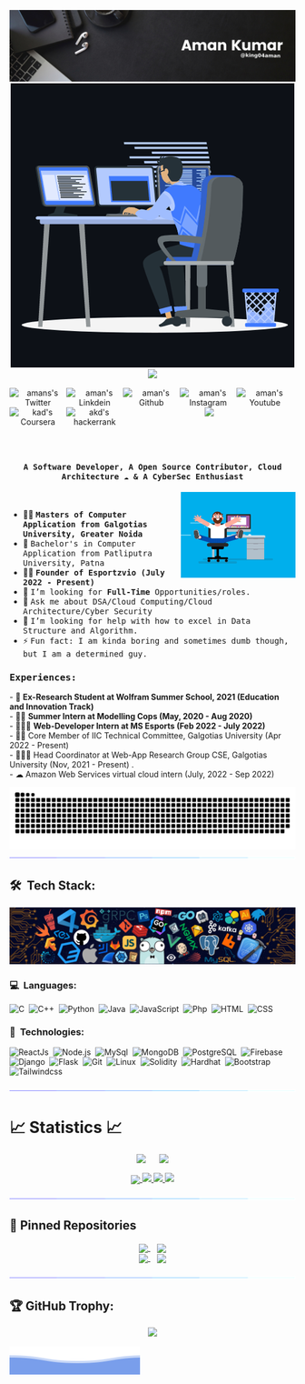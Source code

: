 <p align="center">
	<img src="/assets/header.jpg" alt="Banner">
	<img src="/assets/animation.gif" alt="Banner">
<a href="https://holopin.io/@king04aman">
    <img src="https://holopin.io/api/user/board?user=king04aman" />
</a>
</p>

<p align="center">
<a href="https://twitter.com/king04aman">
  <img align="left" alt="amans's Twitter" width="100px" src="https://img.shields.io/badge/Twitter-1DA1F2?style=for-the-badge&logo=Twitter&logoColor=white" />
</a>
<a href="https://www.linkedin.com/in/king04aman/">
  <img align="left" alt="aman's Linkdein" width="100px" src="https://img.shields.io/badge/Linkedin-0A66C2?style=for-the-badge&logo=Linkedin&logoColor=white" />
</a>
<a href="https://github.com/king04aman">
  <img align="left" alt="aman's Github" width="100px" src="https://img.shields.io/badge/Github-181717?style=for-the-badge&logo=Github&logoColor=white" />
</a>
<a href="https://www.instagram.com/king04aman/">
  <img align="left" alt="aman's Instagram" width="100px" src="https://img.shields.io/badge/Instagram-E4405F?style=for-the-badge&logo=instagram&logoColor=white" />
</a>
<a href="https://www.youtube.com/channel/UC4K4qOPvfPslxXZKjhjJhGg?sub_confirmation=1">
  <img align="left" alt="aman's Youtube" width="100px" src="https://img.shields.io/badge/YouTube-FF0000?style=for-the-badge&logo=YouTube&logoColor=white" />
</a>
<a href="https://www.coursera.org/user/765cffad2e57fd8d892d2936862a92d2">
  <img align="left" alt="kad's Coursera" width="100px" src="https://img.shields.io/badge/Coursera-0056D2?style=for-the-badge&logo=Coursera&logoColor=white" />
</a>
<a href="https://www.hackerrank.com/king04aman">
  <img align="left" alt="akd's hackerrank" width="100px" src="https://img.shields.io/badge/HackerRank-2EC866?style=for-the-badge&logo=HackerRank&logoColor=black" />
</a>
  <img src="https://komarev.com/ghpvc/?username=king04aman&label=Profile%20views&color=0e75b6&style=for-the-badge"/>
</p>
<br><br>

## <p align="center">
<h4 align="center"><samp> A Software Developer, A Open Source Contributor, Cloud Architecture ☁  &  A CyberSec Enthusiast </samp></h4></p>

<div>
<img align="right" src="/assets/coder.gif" width="40%"/>
  <br>

- 👨‍🎓 <samp><b>Masters of Computer Application from Galgotias University, Greater Noida</b>
- 🔭 <samp>Bachelor's in Computer Application from Patliputra University, Patna 
- 🧑🏽 <samp><b>Founder of Esportzvio (July 2022 - Present)</b>
- 💼 <samp>I’m looking for **Full-Time** Opportunities/roles.
- 💬 <samp>Ask me about DSA/Cloud Computing/Cloud Architecture/Cyber Security
- 🤔 <samp>I’m looking for help with how to excel in Data Structure and Algorithm.
- ⚡ <samp>Fun fact: I am kinda boring and sometimes dumb though, but I am a determined guy.
</div>

<div>
<h3><b><samp>Experiences:</samp></b></h3>
- 🔬 <b>Ex-Research Student at Wolfram Summer School, 2021 (Education and Innovation Track)</b><br>
- 🕵🏻 <b>Summer Intern at Modelling Cops (May, 2020 - Aug 2020) </b><br>
- 👨🏾‍💻 <b>Web-Developer Intern at MS Esports (Feb 2022 - July 2022)</b><br>
- ✍🏻 Core Member of IIC Technical Committee, Galgotias University (Apr 2022 - Present)<br>
- 👨🏻‍💻 Head Coordinator at Web-App Research Group CSE, Galgotias University (Nov, 2021 - Present) .<br>
- ☁  Amazon Web Services virtual cloud intern (July, 2022 - Sep 2022) <br>
</div>

<p align="center">
  <img src="/assets/snake.svg">             
  <img src="/assets/line.gif">             
</p>

<!-- TODO: Need to update Tech Stacks-->

## 🛠 &nbsp;Tech Stack:

<p align="center">
  <img src="/assets/tools.png">             
</p>

### 💻 &nbsp;Languages:

![C](https://img.shields.io/badge/-C-05122A?style=flat&logo=C&logoColor=00599C)&nbsp;
![C++](https://img.shields.io/badge/-C++-05122A?style=flat&logo=C%2B%2B&logoColor=00599C)&nbsp;
![Python](https://img.shields.io/badge/-Python-05122A?style=flat&logo=python)&nbsp;
![Java](https://img.shields.io/badge/-Java-05122A?style=flat&logo=java&logoColor=00599C)&nbsp;
![JavaScript](https://img.shields.io/badge/-JavaScript-05122A?style=flat&logo=javascript)&nbsp;
![Php](https://img.shields.io/badge/-Php-05122A?style=flat&logo=php)&nbsp;
![HTML](https://img.shields.io/badge/-Html-05122A?style=flat&logo=html)&nbsp;
![CSS](https://img.shields.io/badge/-Css-05122A?style=flat&logo=css)&nbsp;

### 🚀 &nbsp;Technologies:

![ReactJs](https://img.shields.io/badge/-React-05122A?style=flat&logo=react)&nbsp;
![Node.js](https://img.shields.io/badge/-Node.js-05122A?style=flat&logo=node.js)&nbsp;
![MySql](https://img.shields.io/badge/-Mysql-05122A?style=flat&logo=mysql)&nbsp;
![MongoDB](https://img.shields.io/badge/-MongoDB-05122A?style=flat&logo=mongodb)&nbsp;
![PostgreSQL](https://img.shields.io/badge/-PostgreSQL-05122A?style=flat&logo=postgresql)&nbsp;
![Firebase](https://img.shields.io/badge/-Firebase-05122A?style=flat&logo=firebase)&nbsp;
![Django](https://img.shields.io/badge/-Django-05122A?style=flat&logo=django)&nbsp;
![Flask](https://img.shields.io/badge/-Flask-05122A?style=flat&logo=flask)&nbsp;
![Git](https://img.shields.io/badge/-Git-05122A?style=flat&logo=git)&nbsp;
![Linux](https://img.shields.io/badge/-Linux-05122A?style=flat&logo=linux)&nbsp;
![Solidity](https://img.shields.io/badge/-Solidity-05122A?style=flat&logo=solidity)&nbsp;
![Hardhat](https://img.shields.io/badge/-Hardhat-05122A?style=flat&logo=hardhat)&nbsp;
![Bootstrap](https://img.shields.io/badge/-Bootstrap-05122A?style=flat&logo=bootstrap)&nbsp;
![Tailwindcss](https://img.shields.io/badge/-Tailwindcss-05122A?style=flat&logo=tailwindcss)&nbsp;


<p  align="center">
<img src="/assets/line.gif">             
</p>

# 📈 Statistics 📈
<p align="center">
<img src="https://discord.c99.nl/widget/theme-1/715079095930716172.png"/> &nbsp;&nbsp;&nbsp;&nbsp;
<img src="https://github-readme-stats.vercel.app/api/top-langs/?username=king04aman&theme=algolia&layout=compact"/>
</p>

<p align="center">
  <a href="https://github.com/king04aman">
    <img align="center" src="https://github-profile-summary-cards.vercel.app/api/cards/profile-details?username=king04aman&theme=github_dark" />
    <img src="https://github-readme-stats.vercel.app/api?username=king04aman&show_icons=true&theme=github_dark&hide_border=true" />
    <img src="https://github-readme-streak-stats.herokuapp.com/?user=king04aman&theme=github-dark-blue&hide_border=true" />
    <img src="https://activity-graph.herokuapp.com/graph?username=king04aman&theme=react-dark" />
</a>
</p>

<p  align="center">
<img src="/assets/line.gif">             
</p>

<!-- TODO: Update Repos -->
## 📕 Pinned Repositories
<div align="center">
<a href="https://github.com/king04aman/">
  <img align="center" src="https://github-readme-stats.vercel.app/api/pin/?username=king04aman&repo=keylogger&show_icons=true&theme=tokyonight" />
</a> &nbsp;&nbsp;
<a href="https://github.com/king04aman/">
  <img align="center" src="https://github-readme-stats.vercel.app/api/pin/?username=king04aman&repo=SDE-DSA-Preparation&show_icons=true&theme=tokyonight" />
</a><br/>
<a href="https://github.com/king04aman/">
  <img align="center" src="https://github-readme-stats.vercel.app/api/pin/?username=king04aman&repo=phishing&show_icons=true&theme=tokyonight" />
</a>&nbsp;&nbsp;
<a href="https://github.com/king04aman/">
  <img align="center" src="https://github-readme-stats.vercel.app/api/pin/?username=king04aman&repo=hacktoberfest2022&show_icons=true&theme=tokyonight" />
</a><br/>
</div> 

<p  align="center">
<img src="/assets/line.gif">
</p>

## 🏆 GitHub Trophy:
<p align="center">
<a href="https://github.com/king04aman/">
  <img width=800 src="https://github-profile-trophy.vercel.app/?username=king04aman&column=8&theme=onedark&no-frame=true&no-bg=true"/>
</a>
</p>

![Aman Kumar](/assets/footer.svg)
